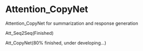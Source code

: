 # Attention_CopyNet

Attention_CopyNet for summarization and response generation

Att_Seq2Seq(Finished)

Att_CopyNet(80% finished, under developing...)
